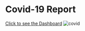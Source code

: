 # **Covid-19 Report**
[Click to see the Dashboard](https://www.novypro.com/project/covid--19-report)
![covid](https://github.com/mohammadafzal007/Covid-19-Report/assets/83740723/f5c02ec8-2830-43ba-9c28-47bc89907f3a)
